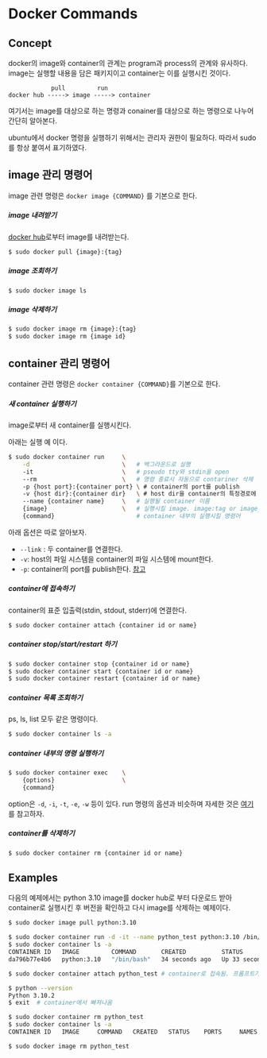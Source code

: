 # Docker Commands

## Concept
docker의 image와 container의 관계는 program과 process의 관계와 유사하다. image는 실행할 내용을 담은 패키지이고 container는 이를 실행시킨 것이다.

```text
            pull         run
docker hub -----> image -----> container
```

여기서는 image를 대상으로 하는 명령과 conainer를 대상으로 하는 명령으로 나누어 간단히 알아본다.

ubuntu에서 docker 명령을 실행하기 위해서는 관리자 권한이 필요하다. 따라서 sudo를 항상 붙여서 표기하였다.


## image 관리 명령어

image 관련 명령은 `docker image {COMMAND}` 를 기본으로 한다.

##### image 내려받기
[docker hub](https://hub.docker.com/search?type=image)로부터 image를 내려받는다.

```bash
$ sudo docker pull {image}:{tag}
```

##### image 조회하기
```bash
$ sudo docker image ls
```

##### image 삭제하기
```bash
$ sudo docker image rm {image}:{tag}
$ sudo docker image rm {image id}
```


## container 관리 명령어

container 관련 명령은 `docker container {COMMAND}`를 기본으로 한다.

##### 새 container 실행하기
image로부터 새 container를 실행시킨다.

아래는 실행 예 이다.
```bash
$ sudo docker container run     \
    -d                          \   # 백그라운드로 실행
    -it                         \   # pseudo tty와 stdin을 open
    --rm                        \   # 명령 종료시 자동으로 contariner 삭제
    -p {host port}:{container port} \ # container의 port를 publish
    -v {host dir}:{container dir}   \ # host dir을 container의 특정경로에 mount
    --name {container name}     \   # 실행될 container 이름
    {image}                     \   # 실행시킬 image. image:tag or image_id
    {command}                       # container 내부의 실행시킬 명령어
```

아래 옵션은 따로 알아보자.
* `--link` : 두 container를 연결한다.
* `-v`: host의 파일 시스템을 container의 파일 시스템에 mount한다.
* `-p`: container의 port를 publish한다. [참고](https://docs.docker.com/engine/reference/commandline/run/#publish-or-expose-port--p---expose)


##### container에 접속하기
container의 표준 입출력(stdin, stdout, stderr)에 연결한다.
```bash
$ sudo docker container attach {container id or name}
```

##### container stop/start/restart 하기

```bash
$ sudo docker container stop {container id or name}
$ sudo docker container start {container id or name}
$ sudo docker container restart {container id or name}
```

##### container 목록 조회하기
ps, ls, list 모두 같은 명령이다.
```bash
$ sudo docker container ls -a
```

##### container 내부의 명령 실행하기
```bash
$ sudo docker container exec    \
    {options}                   \
    {command}
```
option은 `-d`, `-i`, `-t`, `-e`, `-w` 등이 있다. run 명령의 옵션과 비슷하며 자세한 것은 [여기](https://docs.docker.com/engine/reference/commandline/exec/#options)를 참고하자.

##### container를 삭제하기
```bash
$ sudo docker container rm {container id or name}
```




## Examples

다음의 예제에서는 python 3.10 image를 docker hub로 부터 다운로드 받아 container로 실행시킨 후 버전을 확인하고 다시 image를 삭제하는 예제이다.

```bash
$ sudo docker image pull python:3.10

$ sudo docker container run -d -it --name python_test python:3.10 /bin/bash
$ sudo docker container ls -a
CONTAINER ID   IMAGE         COMMAND       CREATED          STATUS          PORTS     NAMES
da796b77e4b6   python:3.10   "/bin/bash"   34 seconds ago   Up 33 seconds             python_test

$ sudo docker container attach python_test # container로 접속됨. 프롬프트가 변경됨

$ python --version
Python 3.10.2
$ exit  # container에서 빠져나옴

$ sudo docker container rm python_test
$ sudo docker container ls -a
CONTAINER ID   IMAGE     COMMAND   CREATED   STATUS    PORTS     NAMES

$ sudo docker image rm python_test
```
